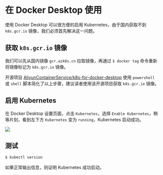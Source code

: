 # 在 Docker Desktop 使用

使用 Docker Desktop 可以很方便的启用 Kubernetes，由于国内获取不到 `k8s.gcr.io` 镜像，我们必须首先解决这一问题。

## 获取 `k8s.gcr.io` 镜像

我们可以先从国内镜像 `gcr.azk8s.cn` 拉取镜像，再通过 `$ docker tag` 命令重新将镜像标记为 `k8s.gcr.io` 镜像。

开源项目 [AliyunContainerService/k8s-for-docker-desktop](https://github.com/AliyunContainerService/k8s-for-docker-desktop) 使用 `powershell` 或 `shell` 脚本简化了以上步骤，建议读者使用该开源项目获取 `k8s.gcr.io` 镜像。

## 启用 Kubernetes

在 Docker Desktop 设置页面，点击 `Kubernetes`，选择 `Enable Kubernetes`，稍等片刻，看到左下方 `Kubernetes` 变为 `running`，Kubernetes 启动成功。

![](https://github.com/AliyunContainerService/k8s-for-docker-desktop/raw/master/images/k8s.png)

## 测试

```bash
$ kubectl version
```

如果正常输出信息，则证明 Kubernetes 成功启动。

